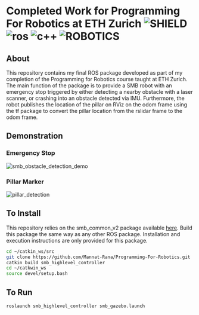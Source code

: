 # Completed Work for Programming For Robotics at ETH Zurich ![SHIELD](https://img.shields.io/badge/Project%20Status%3A-Complete-green?style=for-the-badge) ![ros](https://camo.githubusercontent.com/4c117e738ecff5825b1031d601ac04bc70cc817805ba6ce936c0c556ba8e14f0/68747470733a2f2f696d672e736869656c64732e696f2f7374617469632f76313f7374796c653d666f722d7468652d6261646765266d6573736167653d524f5326636f6c6f723d323233313445266c6f676f3d524f53266c6f676f436f6c6f723d464646464646266c6162656c3d) ![c++](https://camo.githubusercontent.com/6301a47e098ea0b84260920a75b5a71f121c5a0b55965dff8ad80bd60db208c7/68747470733a2f2f696d672e736869656c64732e696f2f7374617469632f76313f7374796c653d666f722d7468652d6261646765266d6573736167653d4325324225324226636f6c6f723d303035393943266c6f676f3d43253242253242266c6f676f436f6c6f723d464646464646266c6162656c3d) ![ROBOTICS](https://camo.githubusercontent.com/b8e2732eda54a502cb34a56c1ea83747134ce98754e6c49a3177cd89f411bc97/68747470733a2f2f696d672e736869656c64732e696f2f7374617469632f76313f7374796c653d666f722d7468652d6261646765266d6573736167653d526f626f742b4672616d65776f726b26636f6c6f723d303030303030266c6f676f3d526f626f742b4672616d65776f726b266c6f676f436f6c6f723d464646464646266c6162656c3d)

## About
This repository contains my final ROS package developed as part of my completion of the Programming for Robotics course taught at ETH Zurich. The main function of the package is to provide a SMB robot with an emergency stop triggered by either detecting a nearby obstacle with a laser scanner, or crashing into an obstacle detected via IMU. Furthermore, the robot publishes the location of the pillar on RViz on the odom frame using the tf package to convert the pillar location from the rslidar frame to the odom frame. 

## Demonstration

### Emergency Stop
![smb_obstacle_detection_demo](https://user-images.githubusercontent.com/82643627/155904216-915a3572-43ed-4c8b-be95-edf5d02811ac.gif)

### Pillar Marker
![pillar_detection](https://user-images.githubusercontent.com/82643627/155904170-e5d9f43e-605f-47d0-b55a-04faf5ac5ae6.png)


## To Install

This repository relies on the smb_common_v2 package available [here](https://ethz.ch/content/dam/ethz/special-interest/mavt/robotics-n-intelligent-systems/rsl-dam/ROS2021/lec3/smb_common_v2.zip). Build this package the same way as any other ROS package. Installation and execution instructions are only provided for this package. 

```bash
cd ~/catkin_ws/src
git clone https://github.com/Mannat-Rana/Programming-For-Robotics.git
catkin build smb_highlevel_controller
cd ~/catkwin_ws
source devel/setup.bash
```
## To Run
```bash
roslaunch smb_highlevel_controller smb_gazebo.launch
```
